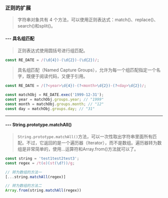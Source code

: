### 正则的扩展 
> 字符串对象共有 4 个方法，可以使用正则表达式：match()、replace()、search()和split()。
#### --- 具名组匹配
> 正则表达式使用圆括号进行组匹配。
```javascript
const RE_DATE = /(\d{4})-(\d{2})-(\d{2})/;
```
> 具名组匹配（Named Capture Groups），允许为每一个组匹配指定一个名字，既便于阅读代码，又便于引用。
```javascript
const RE_DATE = /(?<year>\d{4})-(?<month>\d{2})-(?<day>\d{2})/;

const matchObj = RE_DATE.exec('1999-12-31');
const year = matchObj.groups.year; // "1999"
const month = matchObj.groups.month; // "12"
const day = matchObj.groups.day; // "31"
```
---
#### --- String.prototype.matchAll()
> `String.prototype.matchAll()`方法，可以一次性取出字符串里面所有匹配。不过，它返回的是一个遍历器（Iterator），而不是数组。遍历器转为数组是非常简单的，使用...运算符和Array.from()方法就可以了。
```javascript
const string = 'test1test2test3';
const regex = /t(e)(st(\d?))/g;

// 转为数组的方法一
[...string.matchAll(regex)]

// 转为数组的方法二
Array.from(string.matchAll(regex))
```
